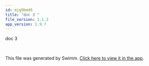 ```yaml
---
id: mjg9bm46
title: "doc 3 "
file_version: 1.1.2
app_version: 1.9.7
---
```


doc 3

<br/>

This file was generated by Swimm. [Click here to view it in the app](http://localhost:5000/repos/Z2l0aHViJTNBJTNBTm9hUmVwbyUzQSUzQU5vYW96ZXI=/docs/mjg9bm46).
